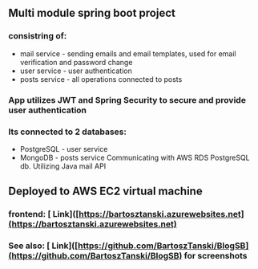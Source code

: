## Multi module spring boot project 
### consistring of:
- mail service - sending emails and email templates, used for email verification and password change
- user service - user authentication
- posts service - all operations connected to posts 
### App utilizes JWT and Spring Security to secure and provide user authentication
### Its connected to 2 databases:
- PostgreSQL - user service
- MongoDB - posts service
Communicating with AWS RDS PostgreSQL db. Utilizing Java mail API  
## Deployed to AWS EC2 virtual machine
### frontend: [ Link]([https://bartosztanski.azurewebsites.net](https://bartosztanski.azurewebsites.net)
### See also: [ Link]([https://github.com/BartoszTanski/BlogSB](https://github.com/BartoszTanski/BlogSB) for screenshots
